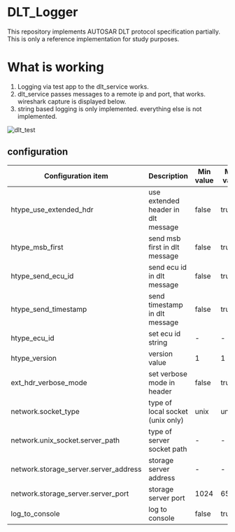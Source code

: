 # DLT_Logger

This repository implements AUTOSAR DLT protocol specification partially. This is only a reference implementation for study purposes.

# What is working

1. Logging via test app to the dlt_service works.
2. dlt_service passes messages to a remote ip and port, that works. wireshark capture is displayed below.
3. string based logging is only implemented. everything else is not implemented.

![dlt_test](https://github.com/Hanzo-Labs/dlt_logger/blob/main/images/dlt_test.png)


## configuration

| Configuration item | Description | Min value | Max value | Default value |
|--------------------|-------------|-----------|-----------|---------------|
| htype_use_extended_hdr | use extended header in dlt message | false | true | true |
| htype_msb_first | send msb first in dlt message | false | true | false |
| htype_send_ecu_id | send ecu id in dlt message | false | true | true |
| htype_send_timestamp | send timestamp in dlt message | false | true | true |
| htype_ecu_id | set ecu id string | - | - | ecu1 |
| htype_version | version value | 1 | 1 | 1 |
| ext_hdr_verbose_mode | set verbose mode in header | false | true | true |
| network.socket_type | type of local socket (unix only) | unix | unix | unix |
| network.unix_socket.server_path | type of server socket path |  - | - | /tmp/dlt.sock |
| network.storage_server.server_address | storage server address | - | - | 192.168.1.6 |
| network.storage_server.server_port | storage server port | 1024 | 65535 | 2225 |
| log_to_console | log to console | false | true | true |


